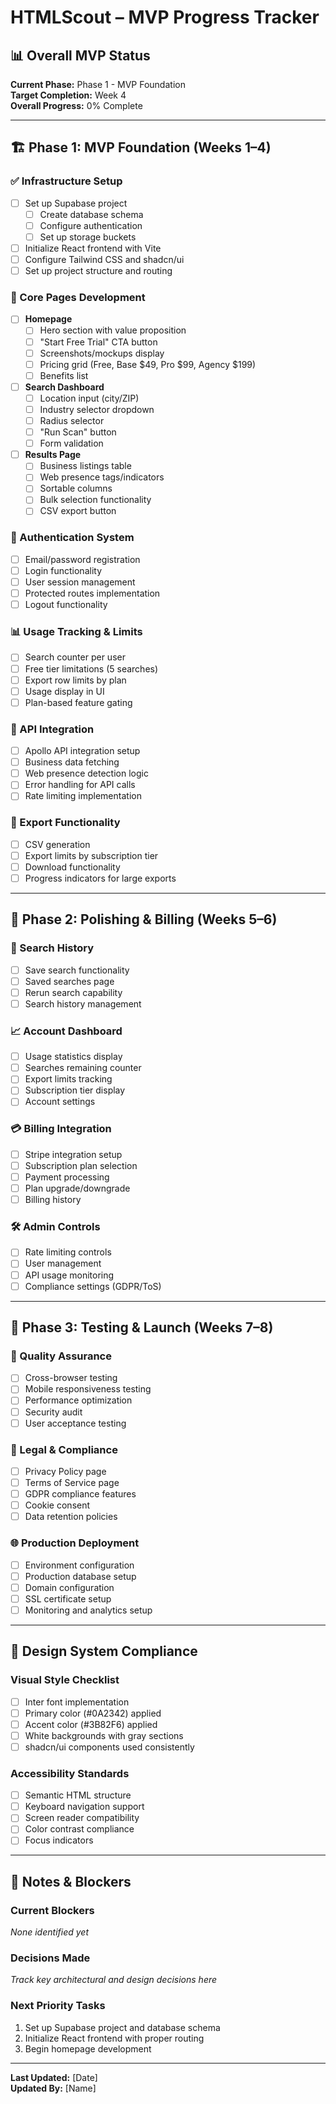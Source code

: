 
# HTMLScout – MVP Progress Tracker

## 📊 Overall MVP Status

**Current Phase:** Phase 1 - MVP Foundation  
**Target Completion:** Week 4  
**Overall Progress:** 0% Complete

---

## 🏗️ Phase 1: MVP Foundation (Weeks 1–4)

### ✅ Infrastructure Setup
- [ ] Set up Supabase project
  - [ ] Create database schema
  - [ ] Configure authentication
  - [ ] Set up storage buckets
- [ ] Initialize React frontend with Vite
- [ ] Configure Tailwind CSS and shadcn/ui
- [ ] Set up project structure and routing

### 🎨 Core Pages Development
- [ ] **Homepage** 
  - [ ] Hero section with value proposition
  - [ ] "Start Free Trial" CTA button
  - [ ] Screenshots/mockups display
  - [ ] Pricing grid (Free, Base $49, Pro $99, Agency $199)
  - [ ] Benefits list
- [ ] **Search Dashboard**
  - [ ] Location input (city/ZIP)
  - [ ] Industry selector dropdown
  - [ ] Radius selector
  - [ ] "Run Scan" button
  - [ ] Form validation
- [ ] **Results Page**
  - [ ] Business listings table
  - [ ] Web presence tags/indicators
  - [ ] Sortable columns
  - [ ] Bulk selection functionality
  - [ ] CSV export button

### 🔐 Authentication System
- [ ] Email/password registration
- [ ] Login functionality
- [ ] User session management
- [ ] Protected routes implementation
- [ ] Logout functionality

### 📊 Usage Tracking & Limits
- [ ] Search counter per user
- [ ] Free tier limitations (5 searches)
- [ ] Export row limits by plan
- [ ] Usage display in UI
- [ ] Plan-based feature gating

### 🔌 API Integration
- [ ] Apollo API integration setup
- [ ] Business data fetching
- [ ] Web presence detection logic
- [ ] Error handling for API calls
- [ ] Rate limiting implementation

### 📁 Export Functionality
- [ ] CSV generation
- [ ] Export limits by subscription tier
- [ ] Download functionality
- [ ] Progress indicators for large exports

---

## 🎯 Phase 2: Polishing & Billing (Weeks 5–6)

### 💾 Search History
- [ ] Save search functionality
- [ ] Saved searches page
- [ ] Rerun search capability
- [ ] Search history management

### 📈 Account Dashboard
- [ ] Usage statistics display
- [ ] Searches remaining counter
- [ ] Export limits tracking
- [ ] Subscription tier display
- [ ] Account settings

### 💳 Billing Integration
- [ ] Stripe integration setup
- [ ] Subscription plan selection
- [ ] Payment processing
- [ ] Plan upgrade/downgrade
- [ ] Billing history

### 🛠️ Admin Controls
- [ ] Rate limiting controls
- [ ] User management
- [ ] API usage monitoring
- [ ] Compliance settings (GDPR/ToS)

---

## 🚀 Phase 3: Testing & Launch (Weeks 7–8)

### 🧪 Quality Assurance
- [ ] Cross-browser testing
- [ ] Mobile responsiveness testing
- [ ] Performance optimization
- [ ] Security audit
- [ ] User acceptance testing

### 📄 Legal & Compliance
- [ ] Privacy Policy page
- [ ] Terms of Service page
- [ ] GDPR compliance features
- [ ] Cookie consent
- [ ] Data retention policies

### 🌐 Production Deployment
- [ ] Environment configuration
- [ ] Production database setup
- [ ] Domain configuration
- [ ] SSL certificate setup
- [ ] Monitoring and analytics setup

---

## 🎨 Design System Compliance

### Visual Style Checklist
- [ ] Inter font implementation
- [ ] Primary color (#0A2342) applied
- [ ] Accent color (#3B82F6) applied
- [ ] White backgrounds with gray sections
- [ ] shadcn/ui components used consistently

### Accessibility Standards
- [ ] Semantic HTML structure
- [ ] Keyboard navigation support
- [ ] Screen reader compatibility
- [ ] Color contrast compliance
- [ ] Focus indicators

---

## 📝 Notes & Blockers

### Current Blockers
*None identified yet*

### Decisions Made
*Track key architectural and design decisions here*

### Next Priority Tasks
1. Set up Supabase project and database schema
2. Initialize React frontend with proper routing
3. Begin homepage development

---

**Last Updated:** [Date]  
**Updated By:** [Name]
